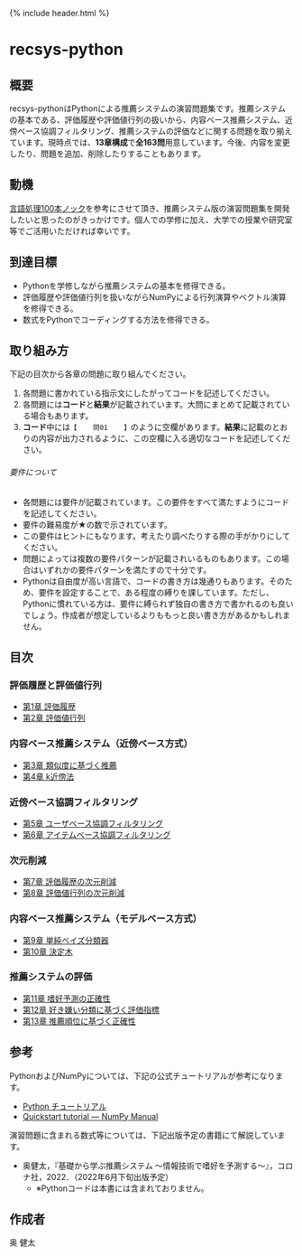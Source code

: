 {% include header.html %}

# recsys-python

## 概要
recsys-pythonはPythonによる推薦システムの演習問題集です。推薦システムの基本である、評価履歴や評価値行列の扱いから、内容ベース推薦システム、近傍ベース協調フィルタリング、推薦システムの評価などに関する問題を取り揃えています。現時点では、**13章構成**で**全163問**用意しています。今後、内容を変更したり、問題を追加、削除したりすることもあります。

## 動機
[言語処理100本ノック](https://nlp100.github.io/ja/)を参考にさせて頂き、推薦システム版の演習問題集を開発したいと思ったのがきっかけです。個人での学修に加え、大学での授業や研究室等でご活用いただければ幸いです。

## 到達目標

- Pythonを学修しながら推薦システムの基本を修得できる。
- 評価履歴や評価値行列を扱いながらNumPyによる行列演算やベクトル演算を修得できる。
- 数式をPythonでコーディングする方法を修得できる。

## 取り組み方
下記の目次から各章の問題に取り組んでください。

1. 各問題に書かれている指示文にしたがってコードを記述してください。
2. 各問題には**コード**と**結果**が記載されています。大問にまとめて記載されている場合もあります。
3. **コード**中には`【    問01    】`のように空欄があります。**結果**に記載のとおりの内容が出力されるように、この空欄に入る適切なコードを記述してください。

###### 要件について

- 各問題には要件が記載されています。この要件をすべて満たすようにコードを記述してください。
- 要件の難易度が★の数で示されています。
- この要件はヒントにもなります。考えたり調べたりする際の手がかりにしてください。
- 問題によっては複数の要件パターンが記載されいるものもあります。この場合はいずれかの要件パターンを満たすので十分です。
- Pythonは自由度が高い言語で、コードの書き方は幾通りもあります。そのため、要件を設定することで、ある程度の縛りを課しています。ただし、Pythonに慣れている方は、要件に縛られず独自の書き方で書かれるのも良いでしょう。作成者が想定しているよりももっと良い書き方があるかもしれません。

## 目次

### 評価履歴と評価値行列

- [第1章 評価履歴](ja/chap01.md)
- [第2章 評価値行列](ja/chap02.md)

### 内容ベース推薦システム（近傍ベース方式）

- [第3章 類似度に基づく推薦](ja/chap03.md)
- [第4章 k近傍法](ja/chap04.md)

### 近傍ベース協調フィルタリング

- [第5章 ユーザベース協調フィルタリング](ja/chap05.md)
- [第6章 アイテムベース協調フィルタリング](ja/chap06.md)

### 次元削減
- [第7章 評価履歴の次元削減](ja/chap07.md)
- [第8章 評価値行列の次元削減](ja/chap08.md)

### 内容ベース推薦システム（モデルベース方式）

- [第9章 単純ベイズ分類器](ja/chap09.md)
- [第10章 決定木](ja/chap10.md)

### 推薦システムの評価

- [第11章 嗜好予測の正確性](ja/chap11.md)
- [第12章 好き嫌い分類に基づく評価指標](ja/chap12.md)
- [第13章 推薦順位に基づく正確性](ja/chap13.md)

## 参考

PythonおよびNumPyについては、下記の公式チュートリアルが参考になります。
- [Python チュートリアル](https://docs.python.org/ja/3.9/tutorial/)
- [Quickstart tutorial — NumPy Manual](https://docs.scipy.org/doc/numpy/user/quickstart.html)

演習問題に含まれる数式等については、下記出版予定の書籍にて解説しています。
- 奥健太，『基礎から学ぶ推薦システム ～情報技術で嗜好を予測する～』，コロナ社，2022．（2022年6月下旬出版予定）
  - ※Pythonコードは本書には含まれておりません。

## 作成者

奥 健太
